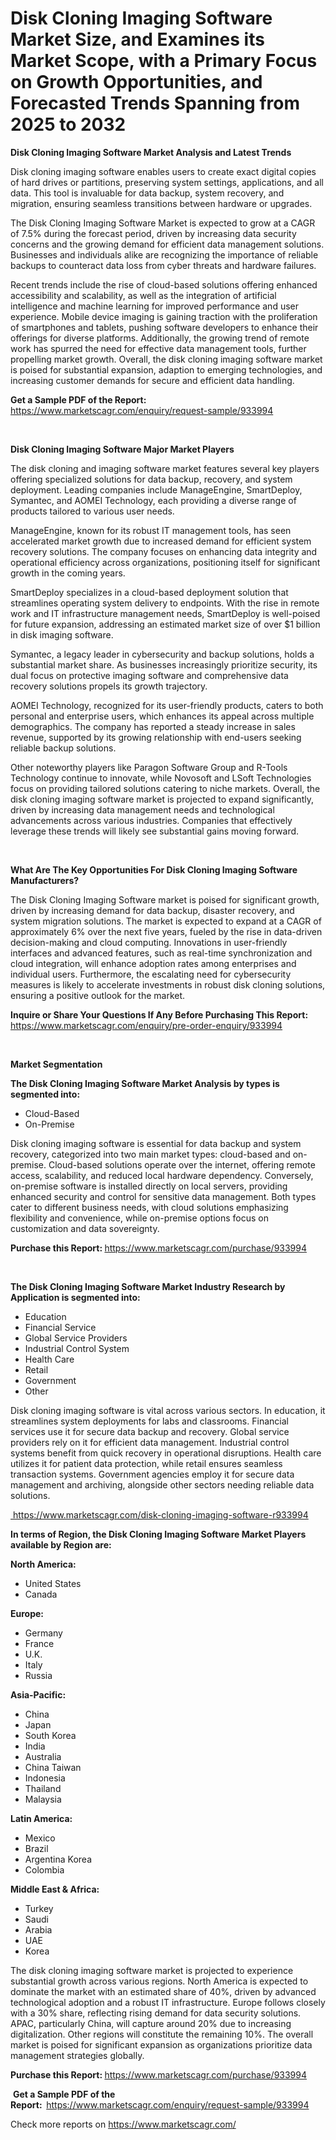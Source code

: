 <p><h1>Disk Cloning Imaging Software Market Size, and Examines its Market Scope, with a Primary Focus on Growth Opportunities, and Forecasted Trends Spanning from 2025 to 2032</h1></p><p><strong>Disk Cloning Imaging Software Market Analysis and Latest Trends</strong></p>
<p><p>Disk cloning imaging software enables users to create exact digital copies of hard drives or partitions, preserving system settings, applications, and all data. This tool is invaluable for data backup, system recovery, and migration, ensuring seamless transitions between hardware or upgrades. </p><p>The Disk Cloning Imaging Software Market is expected to grow at a CAGR of 7.5% during the forecast period, driven by increasing data security concerns and the growing demand for efficient data management solutions. Businesses and individuals alike are recognizing the importance of reliable backups to counteract data loss from cyber threats and hardware failures. </p><p>Recent trends include the rise of cloud-based solutions offering enhanced accessibility and scalability, as well as the integration of artificial intelligence and machine learning for improved performance and user experience. Mobile device imaging is gaining traction with the proliferation of smartphones and tablets, pushing software developers to enhance their offerings for diverse platforms. Additionally, the growing trend of remote work has spurred the need for effective data management tools, further propelling market growth. Overall, the disk cloning imaging software market is poised for substantial expansion, adaption to emerging technologies, and increasing customer demands for secure and efficient data handling.</p></p>
<p><strong>Get a Sample PDF of the Report:&nbsp;</strong> <a href="https://www.marketscagr.com/enquiry/request-sample/933994?utm_campaign=2271&utm_medium=2&utm_source=Github&utm_content=ia&utm_term=07032025&utm_id=disk-cloning-imaging-software">https://www.marketscagr.com/enquiry/request-sample/933994</a></p>
<p>&nbsp;</p>
<p><strong>Disk Cloning Imaging Software Major Market Players</strong></p>
<p><p>The disk cloning and imaging software market features several key players offering specialized solutions for data backup, recovery, and system deployment. Leading companies include ManageEngine, SmartDeploy, Symantec, and AOMEI Technology, each providing a diverse range of products tailored to various user needs.</p><p>ManageEngine, known for its robust IT management tools, has seen accelerated market growth due to increased demand for efficient system recovery solutions. The company focuses on enhancing data integrity and operational efficiency across organizations, positioning itself for significant growth in the coming years.</p><p>SmartDeploy specializes in a cloud-based deployment solution that streamlines operating system delivery to endpoints. With the rise in remote work and IT infrastructure management needs, SmartDeploy is well-poised for future expansion, addressing an estimated market size of over $1 billion in disk imaging software.</p><p>Symantec, a legacy leader in cybersecurity and backup solutions, holds a substantial market share. As businesses increasingly prioritize security, its dual focus on protective imaging software and comprehensive data recovery solutions propels its growth trajectory.</p><p>AOMEI Technology, recognized for its user-friendly products, caters to both personal and enterprise users, which enhances its appeal across multiple demographics. The company has reported a steady increase in sales revenue, supported by its growing relationship with end-users seeking reliable backup solutions.</p><p>Other noteworthy players like Paragon Software Group and R-Tools Technology continue to innovate, while Novosoft and LSoft Technologies focus on providing tailored solutions catering to niche markets. Overall, the disk cloning imaging software market is projected to expand significantly, driven by increasing data management needs and technological advancements across various industries. Companies that effectively leverage these trends will likely see substantial gains moving forward.</p></p>
<p>&nbsp;</p>
<p><strong>What Are The Key Opportunities For Disk Cloning Imaging Software Manufacturers?</strong></p>
<p><p>The Disk Cloning Imaging Software market is poised for significant growth, driven by increasing demand for data backup, disaster recovery, and system migration solutions. The market is expected to expand at a CAGR of approximately 6% over the next five years, fueled by the rise in data-driven decision-making and cloud computing. Innovations in user-friendly interfaces and advanced features, such as real-time synchronization and cloud integration, will enhance adoption rates among enterprises and individual users. Furthermore, the escalating need for cybersecurity measures is likely to accelerate investments in robust disk cloning solutions, ensuring a positive outlook for the market.</p></p>
<p><strong>Inquire or Share Your Questions If Any Before Purchasing This Report:</strong> <a href="https://www.marketscagr.com/enquiry/pre-order-enquiry/933994?utm_campaign=2271&utm_medium=2&utm_source=Github&utm_content=ia&utm_term=07032025&utm_id=disk-cloning-imaging-software">https://www.marketscagr.com/enquiry/pre-order-enquiry/933994</a></p>
<p>&nbsp;</p>
<p><strong>Market Segmentation</strong></p>
<p><strong>The Disk Cloning Imaging Software Market Analysis by types is segmented into:</strong></p>
<p><ul><li>Cloud-Based</li><li>On-Premise</li></ul></p>
<p><p>Disk cloning imaging software is essential for data backup and system recovery, categorized into two main market types: cloud-based and on-premise. Cloud-based solutions operate over the internet, offering remote access, scalability, and reduced local hardware dependency. Conversely, on-premise software is installed directly on local servers, providing enhanced security and control for sensitive data management. Both types cater to different business needs, with cloud solutions emphasizing flexibility and convenience, while on-premise options focus on customization and data sovereignty.</p></p>
<p><strong>Purchase this Report:&nbsp;</strong><a href="https://www.marketscagr.com/purchase/933994?utm_campaign=2271&utm_medium=2&utm_source=Github&utm_content=ia&utm_term=07032025&utm_id=disk-cloning-imaging-software">https://www.marketscagr.com/purchase/933994</a></p>
<p>&nbsp;</p>
<p><strong>The Disk Cloning Imaging Software Market Industry Research by Application is segmented into:</strong></p>
<p><ul><li>Education</li><li>Financial Service</li><li>Global Service Providers</li><li>Industrial Control System</li><li>Health Care</li><li>Retail</li><li>Government</li><li>Other</li></ul></p>
<p><p>Disk cloning imaging software is vital across various sectors. In education, it streamlines system deployments for labs and classrooms. Financial services use it for secure data backup and recovery. Global service providers rely on it for efficient data management. Industrial control systems benefit from quick recovery in operational disruptions. Health care utilizes it for patient data protection, while retail ensures seamless transaction systems. Government agencies employ it for secure data management and archiving, alongside other sectors needing reliable data solutions.</p></p>
<p><a href="https://www.marketscagr.com/disk-cloning-imaging-software-r933994?utm_campaign=2271&utm_medium=2&utm_source=Github&utm_content=ia&utm_term=07032025&utm_id=disk-cloning-imaging-software">&nbsp;https://www.marketscagr.com/disk-cloning-imaging-software-r933994</a></p>
<p><strong>In terms of Region, the Disk Cloning Imaging Software Market Players available by Region are:</strong></p>
<p>
    <p> <strong> North America: </strong>
        <ul>
            <li>United States</li>
            <li>Canada</li>
        </ul>
        </p> 
    <p> <strong> Europe: </strong>
        <ul>
            <li>Germany</li>
            <li>France</li>
            <li>U.K.</li>
            <li>Italy</li>
            <li>Russia</li>
        </ul>
        </p> 
    <p> <strong> Asia-Pacific: </strong>
        <ul>
            <li>China</li>
            <li>Japan</li>
            <li>South Korea</li>
            <li>India</li>
            <li>Australia</li>
            <li>China Taiwan</li>
            <li>Indonesia</li>
            <li>Thailand</li>
            <li>Malaysia</li>
        </ul>
        </p> 
    <p> <strong> Latin America: </strong>
        <ul>
            <li>Mexico</li>
            <li>Brazil</li>
            <li>Argentina Korea</li>
            <li>Colombia</li>
        </ul>
        </p> 
    <p> <strong> Middle East & Africa: </strong>
        <ul>
            <li>Turkey</li>
            <li>Saudi</li>
            <li>Arabia</li>
            <li>UAE</li>
            <li>Korea</li>
        </ul>
    </p>
    </p>
<p><p>The disk cloning imaging software market is projected to experience substantial growth across various regions. North America is expected to dominate the market with an estimated share of 40%, driven by advanced technological adoption and a robust IT infrastructure. Europe follows closely with a 30% share, reflecting rising demand for data security solutions. APAC, particularly China, will capture around 20% due to increasing digitalization. Other regions will constitute the remaining 10%. The overall market is poised for significant expansion as organizations prioritize data management strategies globally.</p></p>
<p><strong>Purchase this Report: </strong><a href="https://www.marketscagr.com/purchase/933994?utm_campaign=2271&utm_medium=2&utm_source=Github&utm_content=ia&utm_term=07032025&utm_id=disk-cloning-imaging-software">https://www.marketscagr.com/purchase/933994</a></p>
<p>&nbsp;<strong>Get a Sample PDF of the Report:&nbsp;&nbsp;</strong><a href="https://www.marketscagr.com/enquiry/request-sample/933994?utm_campaign=2271&utm_medium=2&utm_source=Github&utm_content=ia&utm_term=07032025&utm_id=disk-cloning-imaging-software">https://www.marketscagr.com/enquiry/request-sample/933994</a></p>
<p><strong></strong></p>
<p>Check more reports on <a href="https://www.marketscagr.com/?utm_campaign=2271&utm_medium=2&utm_source=Github&utm_content=ia&utm_term=07032025&utm_id=disk-cloning-imaging-software">https://www.marketscagr.com/</a></p>
